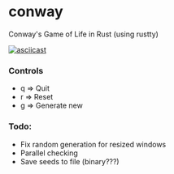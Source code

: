 # conway
Conway's Game of Life in Rust (using rustty)

[![asciicast](https://asciinema.org/a/boni9ekma5lrutdbpy0cldxxx.png)](https://asciinema.org/a/boni9ekma5lrutdbpy0cldxxx)

### Controls
* q => Quit
* r => Reset
* g => Generate new


### Todo:
* Fix random generation for resized windows
* Parallel checking
* Save seeds to file (binary???)
